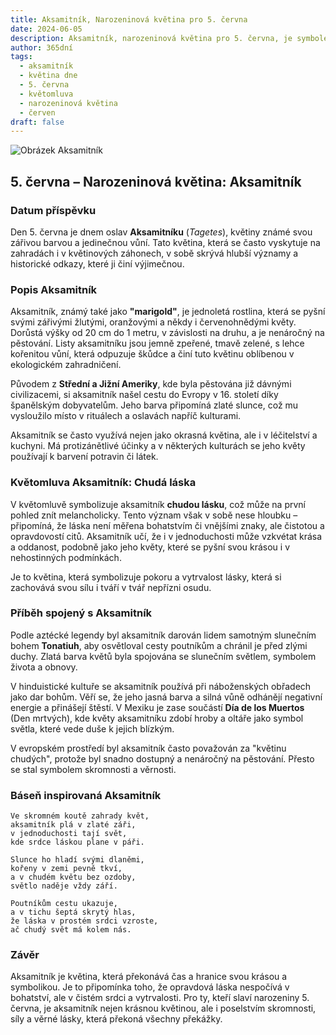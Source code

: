```yaml
---
title: Aksamitník, Narozeninová květina pro 5. června
date: 2024-06-05
description: Aksamitník, narozeninová květina pro 5. června, je symbolem Chudá láska. Objevte její jedinečný význam, fascinující příběhy a poezii, která oslavuje její krásu.
author: 365dní
tags:
  - aksamitník
  - květina dne
  - 5. června
  - květomluva
  - narozeninová květina
  - červen
draft: false
---
```


![Obrázek Aksamitník](https://cdn.pixabay.com/photo/2023/03/07/18/56/marigold-7836281_1280.jpg#center)


## 5. června – Narozeninová květina: Aksamitník

### Datum příspěvku

Den 5. června je dnem oslav **Aksamitníku** (_Tagetes_), květiny známé svou zářivou barvou a jedinečnou vůní. Tato květina, která se často vyskytuje na zahradách i v květinových záhonech, v sobě skrývá hlubší významy a historické odkazy, které ji činí výjimečnou.

### Popis Aksamitník

Aksamitník, známý také jako **"marigold"**, je jednoletá rostlina, která se pyšní svými zářivými žlutými, oranžovými a někdy i červenohnědými květy. Dorůstá výšky od 20 cm do 1 metru, v závislosti na druhu, a je nenáročný na pěstování. Listy aksamitníku jsou jemně zpeřené, tmavě zelené, s lehce kořenitou vůní, která odpuzuje škůdce a činí tuto květinu oblíbenou v ekologickém zahradničení.

Původem z **Střední a Jižní Ameriky**, kde byla pěstována již dávnými civilizacemi, si aksamitník našel cestu do Evropy v 16. století díky španělským dobyvatelům. Jeho barva připomíná zlaté slunce, což mu vysloužilo místo v rituálech a oslavách napříč kulturami.

Aksamitník se často využívá nejen jako okrasná květina, ale i v léčitelství a kuchyni. Má protizánětlivé účinky a v některých kulturách se jeho květy používají k barvení potravin či látek.

### Květomluva Aksamitník: Chudá láska

V květomluvě symbolizuje aksamitník **chudou lásku**, což může na první pohled znít melancholicky. Tento význam však v sobě nese hloubku – připomíná, že láska není měřena bohatstvím či vnějšími znaky, ale čistotou a opravdovostí citů. Aksamitník učí, že i v jednoduchosti může vzkvétat krása a oddanost, podobně jako jeho květy, které se pyšní svou krásou i v nehostinných podmínkách.

Je to květina, která symbolizuje pokoru a vytrvalost lásky, která si zachovává svou sílu i tváří v tvář nepřízni osudu.

### Příběh spojený s Aksamitník

Podle aztécké legendy byl aksamitník darován lidem samotným slunečním bohem **Tonatiuh**, aby osvětloval cesty poutníkům a chránil je před zlými duchy. Zlatá barva květů byla spojována se slunečním světlem, symbolem života a obnovy.

V hinduistické kultuře se aksamitník používá při náboženských obřadech jako dar bohům. Věří se, že jeho jasná barva a silná vůně odhánějí negativní energie a přinášejí štěstí. V Mexiku je zase součástí **Día de los Muertos** (Den mrtvých), kde květy aksamitníku zdobí hroby a oltáře jako symbol světla, které vede duše k jejich blízkým.

V evropském prostředí byl aksamitník často považován za "květinu chudých", protože byl snadno dostupný a nenáročný na pěstování. Přesto se stal symbolem skromnosti a věrnosti.

### Báseň inspirovaná Aksamitník

```
Ve skromném koutě zahrady květ,  
aksamitník plá v zlaté záři,  
v jednoduchosti tají svět,  
kde srdce láskou plane v páři.  

Slunce ho hladí svými dlaněmi,  
kořeny v zemi pevně tkví,  
a v chudém květu bez ozdoby,  
světlo naděje vždy září.  

Poutníkům cestu ukazuje,  
a v tichu šeptá skrytý hlas,  
že láska v prostém srdci vzroste,  
ač chudý svět má kolem nás.  
```

### Závěr

Aksamitník je květina, která překonává čas a hranice svou krásou a symbolikou. Je to připomínka toho, že opravdová láska nespočívá v bohatství, ale v čistém srdci a vytrvalosti. Pro ty, kteří slaví narozeniny 5. června, je aksamitník nejen krásnou květinou, ale i poselstvím skromnosti, síly a věrné lásky, která překoná všechny překážky.